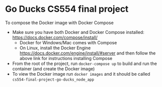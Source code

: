# Go Ducks CS554 final project

To compose the Docker image with Docker Compose
- Make sure you have both Docker and Docker Compose installed: https://docs.docker.com/compose/install/
	- Docker for Windows/Mac comes with Compose
	- On Linux, install the Docker Engine https://docs.docker.com/engine/install/#server and then follow the above link for instructions installing Compose
- From the root of the project, run ```docker-compose up``` to build and run the container (and create the Docker image)
- To view the Docker image run ```docker images``` and it should be called ```cs554-final-project-go-ducks_node_app```